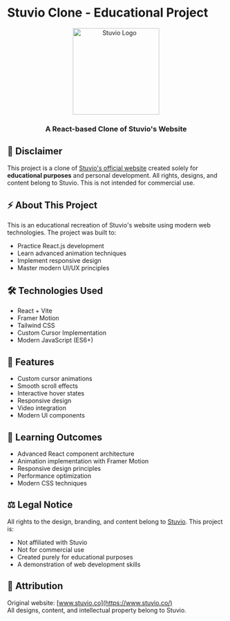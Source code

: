 # Stuvio Clone - Educational Project

<div align="center">
  <img src="./public/stuvio.svg" alt="Stuvio Logo" width="200"/>
  <h3>A React-based Clone of Stuvio's Website</h3>
</div>

## 📝 Disclaimer

This project is a clone of [Stuvio's official website](https://www.stuvio.co/) created solely for **educational purposes** and personal development. All rights, designs, and content belong to Stuvio. This is not intended for commercial use.

## ⚡ About This Project

This is an educational recreation of Stuvio's website using modern web technologies. The project was built to:
- Practice React.js development
- Learn advanced animation techniques
- Implement responsive design
- Master modern UI/UX principles

## 🛠️ Technologies Used

- React + Vite
- Framer Motion
- Tailwind CSS
- Custom Cursor Implementation
- Modern JavaScript (ES6+)

## 🎨 Features

- Custom cursor animations
- Smooth scroll effects
- Interactive hover states
- Responsive design
- Video integration
- Modern UI components

## 🚀 Learning Outcomes

- Advanced React component architecture
- Animation implementation with Framer Motion
- Responsive design principles
- Performance optimization
- Modern CSS techniques

## ⚖️ Legal Notice

All rights to the design, branding, and content belong to [Stuvio](https://www.stuvio.co/). This project is:
- Not affiliated with Stuvio
- Not for commercial use
- Created purely for educational purposes
- A demonstration of web development skills

## 🙏 Attribution

Original website: [www.stuvio.co](https://www.stuvio.co/)  
All designs, content, and intellectual property belong to Stuvio.
